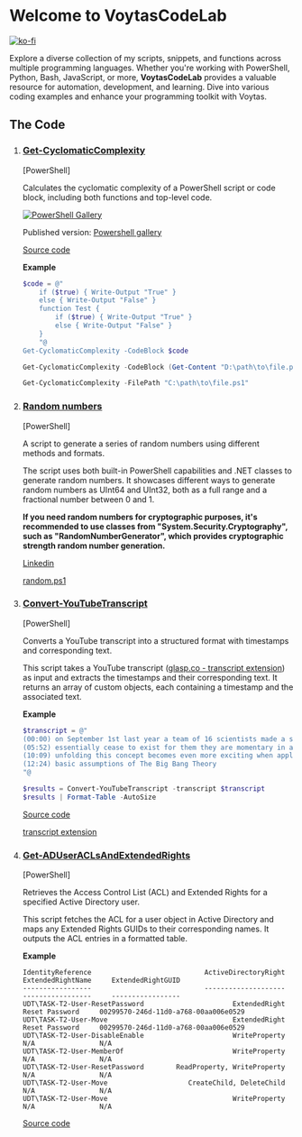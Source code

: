# Welcome to VoytasCodeLab

[![ko-fi](https://ko-fi.com/img/githubbutton_sm.svg)](https://ko-fi.com/A0A6KYBUS)

Explore a diverse collection of my scripts, snippets, and functions across multiple programming languages. Whether you're working with PowerShell, Python, Bash, JavaScript, or more, **VoytasCodeLab** provides a valuable resource for automation, development, and learning. Dive into various coding examples and enhance your programming toolkit with Voytas.

## The Code

1. ### [Get-CyclomaticComplexity](./thecode/Get-CyclomaticComplexity.ps1)

    [PowerShell]

    Calculates the cyclomatic complexity of a PowerShell script or code block, including both functions and top-level code.

    [![PowerShell Gallery](https://img.shields.io/powershellgallery/dt/Get-CyclomaticComplexity)](https://www.powershellgallery.com/packages/Get-CyclomaticComplexity)

    Published version: [Powershell gallery](https://www.powershellgallery.com/packages/Get-CyclomaticComplexity)

    [Source code](./thecode/Get-CyclomaticComplexity.ps1)

    **Example**

    ```powershell
    $code = @"
        if ($true) { Write-Output "True" }
        else { Write-Output "False" }
        function Test {
            if ($true) { Write-Output "True" }
            else { Write-Output "False" }
        }
        "@
    Get-CyclomaticComplexity -CodeBlock $code
    ```

    ```powershell
    Get-CyclomaticComplexity -CodeBlock (Get-Content "D:\path\to\file.ps1" -raw)
    ```

    ```powershell
    Get-CyclomaticComplexity -FilePath "C:\path\to\file.ps1"
    ```

2. ### [Random numbers](https://gist.github.com/voytas75/9010339feae5f2c16aab3b4e4db6c801)

   [PowerShell]

    A script to generate a series of random numbers using different methods and formats.

    The script uses both built-in PowerShell capabilities and .NET classes to generate random numbers. It showcases different ways to generate random numbers as UInt64 and UInt32, both as a full range and a fractional number between 0 and 1.

    **If you need random numbers for cryptographic purposes, it's recommended to use classes from "System.Security.Cryptography", such as "RandomNumberGenerator", which provides cryptographic strength random number generation.**
    >

    [Linkedin](https://www.linkedin.com/feed/update/urn:li:activity:7149346690402074624?utm_source=share&utm_medium=member_desktop)

    [random.ps1](https://gist.github.com/voytas75/9010339feae5f2c16aab3b4e4db6c801)

3. ### [Convert-YouTubeTranscript](./thecode/Convert-YouTubeTranscript.ps1)

   [PowerShell]

    Converts a YouTube transcript into a structured format with timestamps and corresponding text.

    This script takes a YouTube transcript ([glasp.co - transcript extension](https://glasp.co/)) as input and extracts the timestamps and their corresponding text. It returns an array of custom objects, each containing a timestamp and the associated text.

    **Example**

    ```powershell
    $transcript = @"
    (00:00) on September 1st last year a team of 16 scientists made a stunning discovery that sent shock waves through the scientific Community they ...
    (05:52) essentially cease to exist for them they are momentary in a sense passing through the fabric of SpaceTime without experiencing the passage ...
    (10:09) unfolding this concept becomes even more exciting when applied to photons or particles of light photons have no clear past present or future ...
    (12:24) basic assumptions of The Big Bang Theory
    "@

    $results = Convert-YouTubeTranscript -transcript $transcript
    $results | Format-Table -AutoSize
    ```

    [Source code](./thecode/Convert-YouTubeTranscript.ps1)

    [transcript extension](https://glasp.co/)

4. ### [Get-ADUserACLsAndExtendedRights](./thecode/Get-ADUserACLsAndExtendedRights.ps1)

   [PowerShell]

    Retrieves the Access Control List (ACL) and Extended Rights for a specified Active Directory user.

    This script fetches the ACL for a user object in Active Directory and maps any Extended Rights GUIDs to their corresponding names. It outputs the ACL entries in a formatted table.

    **Example**

    ```text
    IdentityReference                            ActiveDirectoryRight       ExtendedRightName     ExtendedRightGUID
    -----------------                            --------------------       -----------------     -----------------
    UDT\TASK-T2-User-ResetPassword                      ExtendedRight          Reset Password     00299570-246d-11d0-a768-00aa006e0529
    UDT\TASK-T2-User-Move                               ExtendedRight          Reset Password     00299570-246d-11d0-a768-00aa006e0529
    UDT\TASK-T2-User-DisableEnable                      WriteProperty          N/A                N/A                                 
    UDT\TASK-T2-User-MemberOf                           WriteProperty          N/A                N/A                                 
    UDT\TASK-T2-User-ResetPassword        ReadProperty, WriteProperty          N/A                N/A                                 
    UDT\TASK-T2-User-Move                    CreateChild, DeleteChild          N/A                N/A                                 
    UDT\TASK-T2-User-Move                               WriteProperty          N/A                N/A                                 
    ```

    [Source code](./thecode/Get-ADUserACLsAndExtendedRights.ps1)
